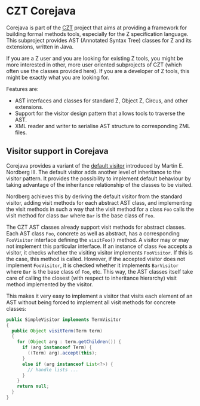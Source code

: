 # CZT Corejava

Corejava is part of the [CZT][czt] project that aims at providing a framework for building
formal methods tools, especially for the Z specification language.  This subproject provides
AST (Annotated Syntax Tree) classes for Z and its extensions, written in Java.

If you are a Z user and you are looking for existing Z tools, you might be more interested
in other, more user oriented subprojects of CZT (which often use the classes provided here).
If you are a developer of Z tools, this might be exactly what you are looking for.

Features are:

-   AST interfaces and classes for standard Z, Object Z, Circus, and other extensions.
-   Support for the visitor design pattern that allows tools to traverse the AST.
-   XML reader and writer to serialise AST structure to corresponding ZML files.

[czt]: http://czt.sourceforge.net

## Visitor support in Corejava

Corejava provides a variant of the [default visitor][visitor-paper] introduced by
Martin E. Nordberg III. The default visitor adds another level of inheritance to the visitor
pattern. It provides the possibility to implement default behaviour by taking advantage of the
inheritance relationship of the classes to be visited.

[visitor-paper]: http://www.ccs.neu.edu/research/demeter/adaptive-patterns/visitor-usage/papers/plop96/variations-visitor-nordberg.ps

Nordberg achieves this by deriving the default visitor from the standard visitor, adding visit
methods for each abstract AST class, and implementing the visit methods in such a way that the
visit method for a class `Foo` calls the visit method for class `Bar` where `Bar` is the base
class of `Foo`.

The CZT AST classes already support visit methods for abstract classes.
Each AST class `Foo`, concrete as well as abstract, has a corresponding `FooVisitor` interface
defining the `visitFoo()` method. A visitor may or may not implement this particular interface.
If an instance of class `Foo` accepts a visitor, it checks whether the visiting visitor implements
`FooVisitor`.  If this is the case, this method is called.  However, if the accepted visitor does
not implement `FooVisitor`, it is checked whether it implements `BarVisitor` where `Bar` is the
base class of `Foo`, etc. This way, the AST classes itself take care of calling the closest
(with respect to inheritance hierarchy) visit method implemented by the visitor.

This makes it very easy to implement a visitor that visits each element of an AST without being
forced to implement all visit methods for concrete classes:

```java
public SimpleVisitor implements TermVisitor
{
  public Object visitTerm(Term term)
  {
    for (Object arg : term.getChildren()) {
      if (arg instanceof Term) {
        ((Term) arg).accept(this);
      }
      else if (arg instanceof List<?>) {
        // handle lists ...
      }
    }
    return null;
  }
}
```
